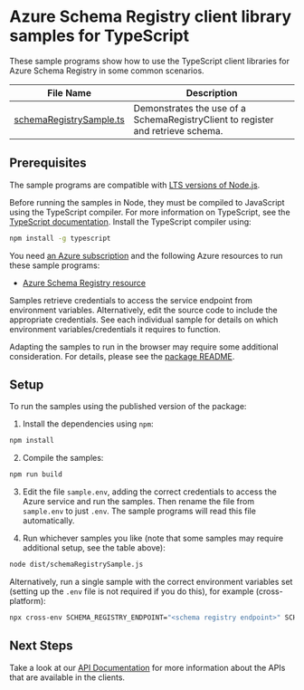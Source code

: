 # Azure Schema Registry client library samples for TypeScript

These sample programs show how to use the TypeScript client libraries for Azure Schema Registry in some common scenarios.

| **File Name**                                   | **Description**                                                                 |
| ----------------------------------------------- | ------------------------------------------------------------------------------- |
| [schemaRegistrySample.ts][schemaregistrysample] | Demonstrates the use of a SchemaRegistryClient to register and retrieve schema. |

## Prerequisites

The sample programs are compatible with [LTS versions of Node.js](https://github.com/nodejs/release#release-schedule).

Before running the samples in Node, they must be compiled to JavaScript using the TypeScript compiler. For more information on TypeScript, see the [TypeScript documentation][typescript]. Install the TypeScript compiler using:

```bash
npm install -g typescript
```

You need [an Azure subscription][freesub] and the following Azure resources to run these sample programs:

- [Azure Schema Registry resource][createinstance_azureschemaregistryresource]

Samples retrieve credentials to access the service endpoint from environment variables. Alternatively, edit the source code to include the appropriate credentials. See each individual sample for details on which environment variables/credentials it requires to function.

Adapting the samples to run in the browser may require some additional consideration. For details, please see the [package README][package].

## Setup

To run the samples using the published version of the package:

1. Install the dependencies using `npm`:

```bash
npm install
```

2. Compile the samples:

```bash
npm run build
```

3. Edit the file `sample.env`, adding the correct credentials to access the Azure service and run the samples. Then rename the file from `sample.env` to just `.env`. The sample programs will read this file automatically.

4. Run whichever samples you like (note that some samples may require additional setup, see the table above):

```bash
node dist/schemaRegistrySample.js
```

Alternatively, run a single sample with the correct environment variables set (setting up the `.env` file is not required if you do this), for example (cross-platform):

```bash
npx cross-env SCHEMA_REGISTRY_ENDPOINT="<schema registry endpoint>" SCHEMA_REGISTRY_GROUP="<schema registry group>" node dist/schemaRegistrySample.js
```

## Next Steps

Take a look at our [API Documentation][apiref] for more information about the APIs that are available in the clients.

[schemaregistrysample]: https://github.com/Azure/azure-sdk-for-js/blob/main/sdk/schemaregistry/schema-registry/samples/v1/typescript/src/schemaRegistrySample.ts
[apiref]: https://docs.microsoft.com/javascript/api/@azure/schema-registry
[freesub]: https://azure.microsoft.com/free/
[createinstance_azureschemaregistryresource]: https://aka.ms/schemaregistry
[package]: https://github.com/Azure/azure-sdk-for-js/tree/main/sdk/schemaregistry/schema-registry/README.md
[typescript]: https://www.typescriptlang.org/docs/home.html

